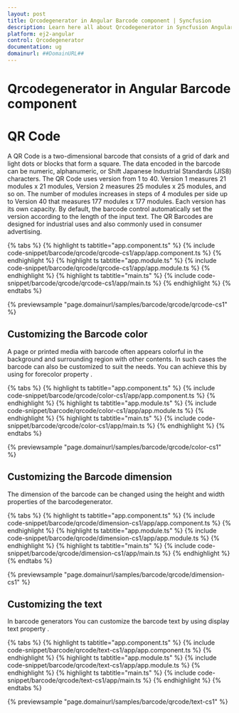 ```yaml
---
layout: post
title: Qrcodegenerator in Angular Barcode component | Syncfusion
description: Learn here all about Qrcodegenerator in Syncfusion Angular Barcode component of Syncfusion Essential JS 2 and more.
platform: ej2-angular
control: Qrcodegenerator 
documentation: ug
domainurl: ##DomainURL##
---
```


# Qrcodegenerator in Angular Barcode component

# QR Code

A QR Code is a two-dimensional barcode that consists of a grid of dark and light dots or blocks that form a square. The data encoded in the barcode can be numeric, alphanumeric, or Shift Japanese Industrial Standards (JIS8) characters. The QR Code uses version from 1 to 40. Version 1 measures 21 modules x 21 modules, Version 2 measures 25 modules x 25 modules, and so on. The number of modules increases in steps of 4 modules per side up to Version 40 that measures 177 modules x 177 modules. Each version has its own capacity. By default, the barcode control automatically set the version according to the length of the input text. The QR Barcodes are designed for industrial uses and also commonly used in consumer advertising.

{% tabs %}
{% highlight ts tabtitle="app.component.ts" %}
{% include code-snippet/barcode/qrcode/qrcode-cs1/app/app.component.ts %}
{% endhighlight %}
{% highlight ts tabtitle="app.module.ts" %}
{% include code-snippet/barcode/qrcode/qrcode-cs1/app/app.module.ts %}
{% endhighlight %}
{% highlight ts tabtitle="main.ts" %}
{% include code-snippet/barcode/qrcode/qrcode-cs1/app/main.ts %}
{% endhighlight %}
{% endtabs %}
  
{% previewsample "page.domainurl/samples/barcode/qrcode/qrcode-cs1" %}

## Customizing the Barcode color

A page or printed media with barcode often appears colorful in the background and surrounding region with other contents. In such cases the barcode can also be customized to suit the needs. You can achieve this by using for forecolor property .

{% tabs %}
{% highlight ts tabtitle="app.component.ts" %}
{% include code-snippet/barcode/qrcode/color-cs1/app/app.component.ts %}
{% endhighlight %}
{% highlight ts tabtitle="app.module.ts" %}
{% include code-snippet/barcode/qrcode/color-cs1/app/app.module.ts %}
{% endhighlight %}
{% highlight ts tabtitle="main.ts" %}
{% include code-snippet/barcode/qrcode/color-cs1/app/main.ts %}
{% endhighlight %}
{% endtabs %}
  
{% previewsample "page.domainurl/samples/barcode/qrcode/color-cs1" %}

## Customizing the Barcode dimension

The dimension of the barcode can be changed using the height and width properties of the barcodegenerator.

{% tabs %}
{% highlight ts tabtitle="app.component.ts" %}
{% include code-snippet/barcode/qrcode/dimension-cs1/app/app.component.ts %}
{% endhighlight %}
{% highlight ts tabtitle="app.module.ts" %}
{% include code-snippet/barcode/qrcode/dimension-cs1/app/app.module.ts %}
{% endhighlight %}
{% highlight ts tabtitle="main.ts" %}
{% include code-snippet/barcode/qrcode/dimension-cs1/app/main.ts %}
{% endhighlight %}
{% endtabs %}
  
{% previewsample "page.domainurl/samples/barcode/qrcode/dimension-cs1" %}

## Customizing the text

In barcode generators You can customize the barcode text by using display text property .

{% tabs %}
{% highlight ts tabtitle="app.component.ts" %}
{% include code-snippet/barcode/qrcode/text-cs1/app/app.component.ts %}
{% endhighlight %}
{% highlight ts tabtitle="app.module.ts" %}
{% include code-snippet/barcode/qrcode/text-cs1/app/app.module.ts %}
{% endhighlight %}
{% highlight ts tabtitle="main.ts" %}
{% include code-snippet/barcode/qrcode/text-cs1/app/main.ts %}
{% endhighlight %}
{% endtabs %}
  
{% previewsample "page.domainurl/samples/barcode/qrcode/text-cs1" %}
